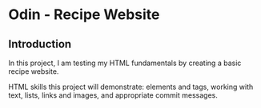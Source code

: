 # Odin - Recipe Website
## Introduction  
In this project, I am testing my HTML fundamentals by creating a basic recipe website.  

HTML skills this project will demonstrate: elements and tags, working with text, lists, links and images, and appropriate commit messages.
